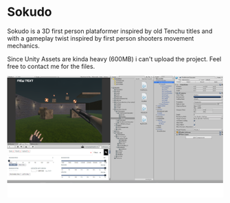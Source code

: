 # Sokudo

Sokudo is a 3D first person plataformer inspired by old Tenchu titles and with a gameplay twist inspired by first person
shooters movement mechanics.

Since Unity Assets are kinda heavy (600MB) i can't upload the project.
Feel free to contact me for the files.

![Click me for the preview!](https://github.com/ms0uto/Sokudo/blob/master/sokudo_preview.png)
